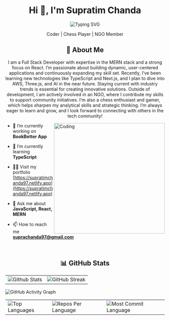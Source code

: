 <h1 align="center">Hi 👋, I'm Supratim Chanda</h1>

<p align="center">
<img src="https://readme-typing-svg.herokuapp.com/?font=Fira+Code&pause=1000&color=9400D3&center=true&vCenter=true&width=435&lines=Full-Stack+Developer;React+Developer;MERN+Developer;JavaScript+and+Python;" alt="Typing SVG" />
</p>
<p align="center">
  Coder | Chess Player | NGO Member
</p>

<h2 align="center">💫 About Me</h2>
<p align="center">I am a Full Stack Developer with expertise in the MERN stack and a strong focus on React. I’m passionate about building dynamic, user-centered applications and continuously expanding my skill set. Recently, I’ve been learning new technologies like TypeScript and Next.js, and I plan to dive into AWS, Three.js, and AI in the near future. Staying current with industry trends is essential for creating innovative solutions. Outside of development, I am actively involved in an NGO, where I contribute my skills to support community initiatives. I’m also a chess enthusiast and gamer, which helps sharpen my analytical skills and strategic thinking. I’m always eager to learn and grow, and I look forward to connecting with others in the tech community!</p>

<img align="right" alt="Coding" width="350" src="https://media.licdn.com/dms/image/v2/D4E12AQF_GQBPe3v4PA/article-cover_image-shrink_600_2000/article-cover_image-shrink_600_2000/0/1712068145310?e=2147483647&v=beta&t=YaCB87ukopRysA4thCQBpz0Ti-mzgAy-R0QFlKK_-vg">

- 🔭 I’m currently working on **BookBetter App**

- 🌱 I’m currently learning **TypeScript**

- 👨‍💻 Visit my portfolio [https://supratimchanda97.netlify.app](https://supratimchanda97.netlify.app)

- 💬 Ask me about **JavaScript, React, MERN**

- 📫 How to reach me **suprachanda97@gmail.com**
<br />
<h2 align="center">📊 GitHub Stats</h2>

<div align="center">
 <table>
  <tr>
    <td>
      <img src="https://github-readme-streak-stats.herokuapp.com/?user=RoniChanda&theme=github_dark&hide_border=false" alt="Github Stats">
    </td>
    <td>
      <img src="https://github-readme-stats.vercel.app/api?username=RoniChanda&theme=github_dark&hide_border=false&include_all_commits=true&count_private=true" alt="GitHub Streak" />
    </td>
  </tr>
 </table>
</div>

 <img src="https://github-readme-activity-graph.vercel.app/graph?username=RoniChanda&custom_title=Supratim's%20GitHub%20Activity%20Graph&hide_border=true&border_radius=15&bg_color=000000&color=FFD700&line=1E90FF&point=1E90FF&area_color=000000&title_color=FFD700&area=true" alt="GitHub Activity Graph" />
 
<div align="center">
<table>
  <tr>
    <td>
      <img src="https://github-readme-stats.vercel.app/api/top-langs/?username=RoniChanda&theme=github_dark&hide_border=false&include_all_commits=true&count_private=true&layout=compact" alt="Top Languages">
    </td>
    <td>
      <img src="https://github-profile-summary-cards.vercel.app/api/cards/repos-per-language?username=RoniChanda&theme=github_dark&hide_border=false" alt="Repos Per Language">
    </td>
    <td>
      <img src="https://github-profile-summary-cards.vercel.app/api/cards/most-commit-language?username=RoniChanda&theme=github_dark&hide_border=false" alt="Most Commit Language">
    </td>
  </tr>
</table>
</div>

